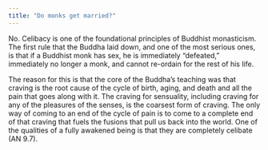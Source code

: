 ```yaml
---
title: "Do monks get married?"
---
```


No. Celibacy is one of the foundational principles of Buddhist monasticism. The first rule that the Buddha laid down, and one of the most serious ones, is that if a Buddhist monk has sex, he is immediately “defeated,” immediately no longer a monk, and cannot re-ordain for the rest of his life.

The reason for this is that the core of the Buddha’s teaching was that craving is the root cause of the cycle of birth, aging, and death and all the pain that goes along with it. The craving for sensuality, including craving for any of the pleasures of the senses, is the coarsest form of craving. The only way of coming to an end of the cycle of pain is to come to a complete end of that craving that fuels the fusions that pull us back into the world. One of the qualities of a fully awakened being is that they are completely celibate (AN 9.7).
